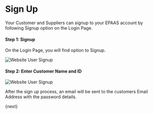 <!-- add-breadcrumbs -->
# Sign Up

Your Customer and Suppliers can signup to your EPAAS account by following Signup option on the Login Page.

#### Step 1: Signup

On the Login Page, you will find option to Signup.

<img class="screenshot" alt="Website User Signup" src="{{docs_base_url}}/assets/img/website/website-login.png">

#### Step 2: Enter Customer Name and ID

<img class="screenshot" alt="Website User Signup" src="{{docs_base_url}}/assets/img/website/website-signup-details.png">

After the sign up process, an email will be sent to the customers Email Address with the password details.

{next}

